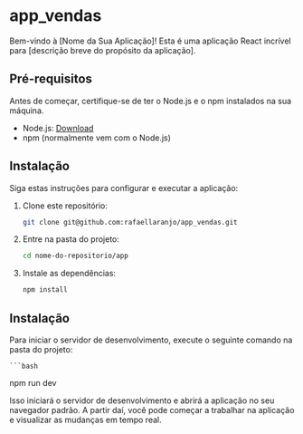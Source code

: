 # app_vendas

Bem-vindo à [Nome da Sua Aplicação]! Esta é uma aplicação React incrível para [descrição breve do propósito da aplicação].

## Pré-requisitos

Antes de começar, certifique-se de ter o Node.js e o npm instalados na sua máquina.

- Node.js: [Download](https://nodejs.org/)
- npm (normalmente vem com o Node.js)

## Instalação

Siga estas instruções para configurar e executar a aplicação:

1. Clone este repositório:

   ```bash
   git clone git@github.com:rafaellaranjo/app_vendas.git

2. Entre na pasta do projeto:

    ```bash
   cd nome-do-repositorio/app

2. Instale as dependências:

    ```bash
   npm install


## Instalação

Para iniciar o servidor de desenvolvimento, execute o seguinte comando na pasta do projeto:

    ```bash
   npm run dev

Isso iniciará o servidor de desenvolvimento e abrirá a aplicação no seu navegador padrão. A partir daí, você pode começar a trabalhar na aplicação e visualizar as mudanças em tempo real.